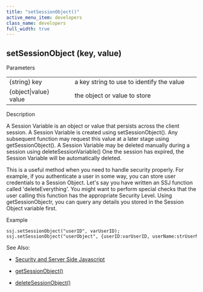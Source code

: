 ```yaml
---
title: "setSessionObject()"
active_menu_item: developers
class_name: developers
full_width: true
---
```



## setSessionObject (key, value)

Parameters

<table>
<tr>
<td width="165">
{string} key

</td>
<td width="27">
</td>
<td width="688">
a key string to use to identify the value

</td>
</tr>
<tr>
<td width="165">
{object|value} value

</td>
<td width="27">
</td>
<td width="688">
the object or value to store

</td>
</tr>
</table>

Description

A Session Variable is an object or value that persists across the client session. A Session Variable is created using setSessionObject(). Any subsequent function may request this value at a later stage using getSessionObject(). A Session Variable may be deleted manually during a session using deleteSessionVariable() One the session has expired, the Session Variable will be automatically deleted.

This is a useful method when you need to handle security properly. For example, if you authenticate a user in some way, you can store user credentials to a Session Object. Let's say you have written an SSJ function called 'deleteEverything'. You might want to perform special checks that the user calling this function has the appropriate Security Level. Using getSessionObjectr, you can query any details you stored in the Session Object variable first.

Example

    ssj.setSessionObject("userID", varUserID);
    ssj.setSessionObject("userObject", {userID:varUserID, userName:strUserName});
   

See Also:

 - [Security and Server Side Javascript](../../../server-side-scripting-overview/writing-secure-code.htm)

 - [getSessionObject()](getsessionobject.htm)

 - [deleteSessionObject()](deletesessionobject.htm)

